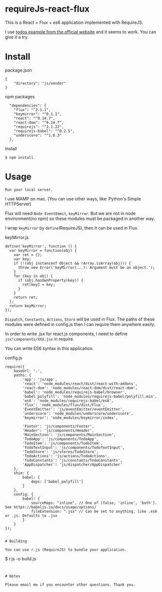 # requireJs-react-flux

This is a React + Flux + es6 application implemented with RequireJS.

I use [todos example from the official website](https://github.com/facebook/flux/tree/master/examples/flux-todomvc/) and it seems to work. You can give it a try.

# Install

package.json

```
{
	"directory": "js/vendor"
}
```

npm packages

```
  "dependencies": {
    "flux": "^2.1.1",
    "keymirror": "^0.1.1",
    "react": "^0.14.7",
    "react-dom": "^0.14.7",
    "requirejs": "^2.1.22",
    "requirejs-babel": "^0.2.5",
    "underscore": "^1.8.3"
  },

```

Install

```
$ npm install
```


# Usage

    Run your local server.

I use MAMP on mac. (You can use other ways, like: Python's Simple HTTPServer) 


Flux will need `Node EventEmmit`,  `keyMirror`. But we are not in node environment(no npm) so these modules must be packaged in another way.

I wrap `keyMirror` by `define`(RequireJS), then it can be used in Flux.

keyMirror.js

```
define('keyMirror', function () {
  var keyMirror = function(obj) {
    var ret = {};
    var key;
    if (!(obj instanceof Object && !Array.isArray(obj))) {
      throw new Error('keyMirror(...): Argument must be an object.');
    }
    for (key in obj) {
      if (obj.hasOwnProperty(key)) {
        ret[key] = key;
      }
    }
    return ret;
  };
  return keyMirror;
});
```

`Dispatch`, `Constants`, `Actions`, `Store` will be used in Flux. The paths of these modules were defined in config.js then I can require them anywhere easily.

In order to write .jsx for react.js components, I need to define `jsx!components/XXX.jsx` in require.

You can write ES6 syntax in this application.

config.js

```
require({
    baseUrl: '.',
    paths: {
        'app': 'js/app',
        'react': 'node_modules/react/dist/react-with-addons',
        'react-dom': 'node_modules/react-dom/dist/react-dom',
        'babel': 'node_modules/requirejs-babel/browser',
        'babel_polyfill': 'node_modules/requirejs-babel/polyfill.min',
        'es6': 'node_modules/requirejs-babel/es6',
        'flux': 'node_modules/flux/dist/Flux',
        'EventEmitter': 'js/eventEmitter/eventEmitter',
        'underscore': 'node_modules/underscore/underscore',
        'keymirror': 'node_modules/keymirror/index',

        'Footer': 'js/components/Footer',
        'Header': 'js/components/Header',
        'MainSection': 'js/components/MainSection',
        'TodoApp': 'js/components/TodoApp',
        'TodoItem': 'js/components/TodoItem',
        'TodoTextInput': 'js/components/TodoTextInput',
        'TodoStore': 'js/stores/TodoStore',
        'TodoActions': 'js/actions/TodoActions',
        'TodoConstants': 'js/constants/TodoConstants',
        'AppDispatcher': 'js/dispatcher/AppDispatcher'
    },
    shim: {
        babel: {
            deps: ['babel_polyfill']
        }
    },
    config: {
        babel: {
            sourceMaps: "inline", // One of [false, 'inline', 'both']. See https://babeljs.io/docs/usage/options/
            fileExtension: ".jsx" // Can be set to anything, like .es6 or .js. Defaults to .jsx
        }
    }
});


# Building

You can use r.js (RequireJS) to bundle your application.

```
$ r.js -o build.js
```


# Notes

Please email me if you encounter other questions. Thank you.

